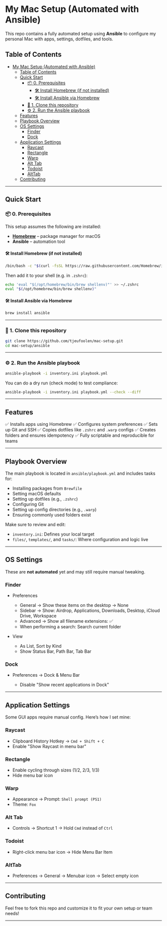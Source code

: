 # My Mac Setup (Automated with Ansible)

This repo contains a fully automated setup using **Ansible** to configure my personal Mac with apps, settings, dotfiles, and tools.

## Table of Contents

- [My Mac Setup (Automated with Ansible)](#my-mac-setup-automated-with-ansible)
  - [Table of Contents](#table-of-contents)
  - [Quick Start](#quick-start)
    - [📦 0. Prerequisites](#-0-prerequisites)
      - [🛠️ Install Homebrew (if not installed)](#️-install-homebrew-if-not-installed)
      - [🛠️ Install Ansible via Homebrew](#️-install-ansible-via-homebrew)
    - [🚀 1. Clone this repository](#-1-clone-this-repository)
    - [⚙️ 2. Run the Ansible playbook](#️-2-run-the-ansible-playbook)
  - [Features](#features)
  - [Playbook Overview](#playbook-overview)
  - [OS Settings](#os-settings)
    - [Finder](#finder)
    - [Dock](#dock)
  - [Application Settings](#application-settings)
    - [Raycast](#raycast)
    - [Rectangle](#rectangle)
    - [Warp](#warp)
    - [Alt Tab](#alt-tab)
    - [Todoist](#todoist)
    - [AltTab](#alttab)
  - [Contributing](#contributing)

---

## Quick Start

### 📦 0. Prerequisites

This setup assumes the following are installed:

- **[Homebrew](https://brew.sh)** – package manager for macOS
- **Ansible** – automation tool

#### 🛠️ Install Homebrew (if not installed)

```bash
/bin/bash -c "$(curl -fsSL https://raw.githubusercontent.com/Homebrew/install/HEAD/install.sh)"
```

Then add it to your shell (e.g. in `.zshrc`):

```bash
echo 'eval "$(/opt/homebrew/bin/brew shellenv)"' >> ~/.zshrc
eval "$(/opt/homebrew/bin/brew shellenv)"
```

#### 🛠️ Install Ansible via Homebrew

```bash
brew install ansible
```

---

### 🚀 1. Clone this repository

```bash
git clone https://github.com/tjeufoolen/mac-setup.git
cd mac-setup/ansible
```

---

### ⚙️ 2. Run the Ansible playbook

```bash
ansible-playbook -i inventory.ini playbook.yml
```

You can do a dry run (check mode) to test compliance:

```bash
ansible-playbook -i inventory.ini playbook.yml --check --diff
```

---

## Features

✅ Installs apps using Homebrew
✅ Configures system preferences
✅ Sets up Git and SSH
✅ Copies dotfiles like `.zshrc` and `.warp` configs
✅ Creates folders and ensures idempotency
✅ Fully scriptable and reproducible for teams

---

## Playbook Overview

The main playbook is located in `ansible/playbook.yml` and includes tasks for:

- Installing packages from `Brewfile`
- Setting macOS defaults
- Setting up dotfiles (e.g., `.zshrc`)
- Configuring Git
- Setting up config directories (e.g., `.warp`)
- Ensuring commonly used folders exist

Make sure to review and edit:

- `inventory.ini`: Defines your local target
- `files/`, `templates/`, and `tasks/`: Where configuration and logic live

---

## OS Settings

These are **not automated** yet and may still require manual tweaking.

### Finder

- Preferences

  - General → Show these items on the desktop → None
  - Sidebar → Show: Airdrop, Applications, Downloads, Desktop, iCloud Drive, Workspace
  - Advanced → Show all filename extensions: ✅
  - When performing a search: Search current folder

- View

  - As List, Sort by Kind
  - Show Status Bar, Path Bar, Tab Bar

### Dock

- Preferences → Dock & Menu Bar

  - Disable "Show recent applications in Dock"

---

## Application Settings

Some GUI apps require manual config. Here’s how I set mine:

### Raycast

- Clipboard History Hotkey → `Cmd + Shift + C`
- Enable "Show Raycast in menu bar"

### Rectangle

- Enable cycling through sizes (1/2, 2/3, 1/3)
- Hide menu bar icon

### Warp

- Appearance → Prompt: `Shell prompt (PS1)`
- Theme: `Fox`

### Alt Tab

- Controls → Shortcut 1 → Hold `Cmd` instead of `Ctrl`

### Todoist

- Right-click menu bar icon → Hide Menu Bar Item

### AltTab

- Preferences → General → Menubar icon → Select empty icon

---

## Contributing

Feel free to fork this repo and customize it to fit your own setup or team needs!

---

```

```
